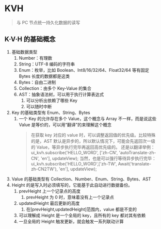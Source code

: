 # KVH

> 与 PC 节点统一持久化数据的读写

## K·V·H 的基础概念

1.  基础数据类型
    1.  Number：有理数
    1.  String：UTF-8 编码的字符串
    1.  Enum：枚举，比如 Boolean、Int8/16/32/64、Float32/64 等有固定 Bytes 长度的数据都是这类
    1.  Bytes：自由二进制
    1.  Collection：由多个 Key-Value 的集合
    1.  AST：抽象语法树，可以用于执行计算表达式
        1.  可以分析出依赖了哪些 Key
        1.  可以随时中断
1.  Key 的基础类型有 Enum、String、Bytes
    1.  一个 Key 的允许存在多个 Value，这个概念与 Array 不一样，而是说这些 Value 是等价的，可以用“翻译”的来理解这个概念
        > 在获取 key 对应的 value 时，可以调整返回值的优先级。比较特殊的是，AST 默认是异步的，所以默认情况下，可能会先返回次一级的 Value，等异步执行完毕再返回高优先级的。
        > 还是以翻译举例：
        > ui_kvh.subscribe('HELLO_WORD', ['zh-CN', 'autoTranslate-zh-CN', 'en'], updateView);
        > 当然，也是可以强行等待异步执行完毕：
        > ui_kvh.subscribe('HELLO_WORD',['zh-TW', Await('translate-zh-CN2TW'), 'en'], updateView);​
1.  Value 的基础类型有 Collection、Number、Enum、String、Bytes、AST
1.  Height 的是写入时必须填写的，它能基于此自动进行数据备份。
    1.  prevHeight 上一个记录点的高度
        1.  prevHeight 为 0 时，意味着没有上一个记录点
    1.  updatedHeight 最后更新的高度
        1.  在[prevHeight,updatedHeight]范围内，value 都是不变的
    1.  可以理解成 Height 是一个全局的 key，且所有的 key 都对其有依赖
    1.  一旦全局的 Height 触发更新，就会触发一系列联动计算
